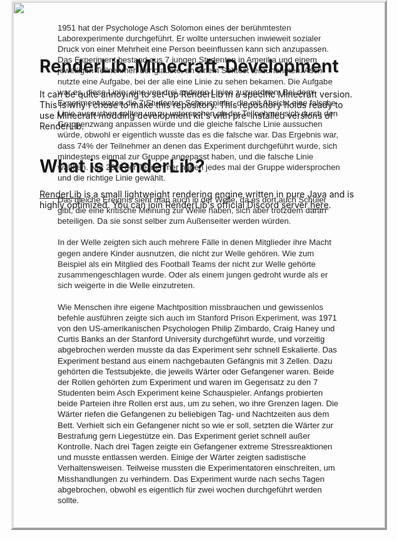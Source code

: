 # RenderLib-Minecraft-Development
It can be quite annoying to set-up RenderLib in a specific Minecraft version. This is why i chose to make this repository.
This repository holds ready to use Minecraft modding development kit's with pre-installed versions of RenderLib.

# What is RenderLib?
[RenderLib](https://gitlab.com/FriedrichS/renderlib/-/tree/polishing_fixes) is a small lightweight rendering engine written 
in pure Java and is highly optimized. You can join RenderLib's official Discord server [here](https://discord.gg/44RENR4).

<html>
<head><meta http-equiv=Content-Type content="text/html; charset=UTF-8">
<style type="text/css">
<!--
span.cls_002{font-family:Arial,serif;font-size:13.1px;color:rgb(40,40,40);font-weight:normal;font-style:normal;text-decoration: none}
div.cls_002{font-family:Arial,serif;font-size:13.1px;color:rgb(40,40,40);font-weight:normal;font-style:normal;text-decoration: none}
span.cls_003{font-family:Arial,serif;font-size:13.1px;color:rgb(32,32,33);font-weight:normal;font-style:normal;text-decoration: none}
div.cls_003{font-family:Arial,serif;font-size:13.1px;color:rgb(32,32,33);font-weight:normal;font-style:normal;text-decoration: none}
-->
</style>
<script type="text/javascript" src="5781d6e0-7084-11ec-a980-0cc47a792c0a_id_5781d6e0-7084-11ec-a980-0cc47a792c0a_files/wz_jsgraphics.js"></script>
</head>
<body>
<div style="position:absolute;left:50%;margin-left:-298px;top:0px;width:596px;height:842px;border-style:outset;overflow:hidden">
<div style="position:absolute;left:0px;top:0px">
<img src="5781d6e0-7084-11ec-a980-0cc47a792c0a_id_5781d6e0-7084-11ec-a980-0cc47a792c0a_files/background1.jpg" width=596 height=842></div>
<div style="position:absolute;left:72.00px;top:33.58px" class="cls_002"><span class="cls_002">1951 hat der Psychologe Asch Solomon eines der berühmtesten</span></div>
<div style="position:absolute;left:72.00px;top:50.77px" class="cls_002"><span class="cls_002">Laborexperimente durchgeführt. Er wollte untersuchen inwieweit sozialer</span></div>
<div style="position:absolute;left:72.00px;top:67.96px" class="cls_002"><span class="cls_002">Druck von einer Mehrheit eine Person beeinflussen kann sich anzupassen.</span></div>
<div style="position:absolute;left:72.00px;top:85.15px" class="cls_002"><span class="cls_002">Das Experiment bestand aus 7 jungen Studenten in Amerika und einem</span></div>
<div style="position:absolute;left:72.00px;top:102.34px" class="cls_002"><span class="cls_002">jeweiligen Teilnehmer, der glaubte, an einem Sehtest teilzunehmen. Asch</span></div>
<div style="position:absolute;left:72.00px;top:119.53px" class="cls_002"><span class="cls_002">nutzte eine Aufgabe, bei der alle eine Linie zu sehen bekamen. Die Aufgabe</span></div>
<div style="position:absolute;left:72.00px;top:136.72px" class="cls_002"><span class="cls_002">war es, diese Linie, eine von drei anderen Linien zuzuordnen. Bei dem</span></div>
<div style="position:absolute;left:72.00px;top:153.91px" class="cls_002"><span class="cls_002">Experiment waren die 7 Studenten Schauspieler, die mit Absicht eine falsche</span></div>
<div style="position:absolute;left:72.00px;top:171.10px" class="cls_002"><span class="cls_002">Linie aussuchen sollten um zu untersuchen ob der Teilnehmer sich durch den</span></div>
<div style="position:absolute;left:72.00px;top:188.30px" class="cls_002"><span class="cls_002">Gruppenzwang anpassen würde und die gleiche falsche Linie aussuchen</span></div>
<div style="position:absolute;left:72.00px;top:205.49px" class="cls_002"><span class="cls_002">würde, obwohl er eigentlich wusste das es die falsche war. Das Ergebnis war,</span></div>
<div style="position:absolute;left:72.00px;top:222.68px" class="cls_002"><span class="cls_002">dass 74% der Teilnehmer an denen das Experiment durchgeführt wurde, sich</span></div>
<div style="position:absolute;left:72.00px;top:239.87px" class="cls_002"><span class="cls_002">mindestens einmal  zur Gruppe angepasst haben, und die falsche Linie</span></div>
<div style="position:absolute;left:72.00px;top:257.06px" class="cls_002"><span class="cls_002">wählten. Nur 26% der Teilnehmer haben jedes mal der Gruppe widersprochen</span></div>
<div style="position:absolute;left:72.00px;top:274.25px" class="cls_002"><span class="cls_002">und die richtige Linie gewählt.</span></div>
<div style="position:absolute;left:72.00px;top:308.63px" class="cls_002"><span class="cls_002">Das gleiche Ereignis sieht man auch in der Welle, da es dort auch Schüler</span></div>
<div style="position:absolute;left:72.00px;top:325.82px" class="cls_002"><span class="cls_002">gibt, die eine kritische Meinung zur Welle haben, sich aber trotzdem daran</span></div>
<div style="position:absolute;left:72.00px;top:343.01px" class="cls_002"><span class="cls_002">beteiligen. Da sie sonst selber zum Außenseiter werden würden.</span></div>
<div style="position:absolute;left:72.00px;top:377.40px" class="cls_002"><span class="cls_002">In der Welle zeigten sich auch mehrere Fälle in denen Mitglieder ihre Macht</span></div>
<div style="position:absolute;left:72.00px;top:394.59px" class="cls_002"><span class="cls_002">gegen andere Kinder ausnutzen, die nicht zur Welle gehören. Wie zum</span></div>
<div style="position:absolute;left:72.00px;top:411.78px" class="cls_002"><span class="cls_002">Beispiel als ein Mitglied des Football Teams der nicht zur Welle gehörte</span></div>
<div style="position:absolute;left:72.00px;top:428.97px" class="cls_002"><span class="cls_002">zusammengeschlagen wurde. Oder als einem jungen gedroht wurde als er</span></div>
<div style="position:absolute;left:72.00px;top:446.16px" class="cls_002"><span class="cls_002">sich weigerte in die Welle einzutreten.</span></div>
<div style="position:absolute;left:72.00px;top:480.54px" class="cls_002"><span class="cls_002">Wie Menschen ihre eigene Machtposition missbrauchen und gewissenlos</span></div>
<div style="position:absolute;left:72.00px;top:497.73px" class="cls_002"><span class="cls_002">befehle ausführen zeigte sich auch im Stanford Prison Experiment, was</span><span class="cls_003"> 1971</span></div>
<div style="position:absolute;left:72.00px;top:514.93px" class="cls_003"><span class="cls_003">von den US-amerikanischen Psychologen Philip Zimbardo, Craig Haney und</span></div>
<div style="position:absolute;left:72.00px;top:532.12px" class="cls_003"><span class="cls_003">Curtis Banks an der Stanford University durchgeführt wurde, und vorzeitig</span></div>
<div style="position:absolute;left:72.00px;top:549.31px" class="cls_003"><span class="cls_003">abgebrochen werden musste da das Experiment sehr schnell Eskalierte. Das</span></div>
<div style="position:absolute;left:72.00px;top:566.50px" class="cls_003"><span class="cls_003">Experiment bestand aus einem nachgebauten Gefängnis mit 3 Zellen. Dazu</span></div>
<div style="position:absolute;left:72.00px;top:583.69px" class="cls_003"><span class="cls_003">gehörten die Testsubjekte, die jeweils Wärter oder Gefangener waren. Beide</span></div>
<div style="position:absolute;left:72.00px;top:600.88px" class="cls_003"><span class="cls_003">der Rollen gehörten zum Experiment und waren im Gegensatz zu den 7</span></div>
<div style="position:absolute;left:72.00px;top:618.07px" class="cls_003"><span class="cls_003">Studenten beim Asch Experiment keine Schauspieler. Anfangs probierten</span></div>
<div style="position:absolute;left:72.00px;top:635.26px" class="cls_003"><span class="cls_003">beide Parteien ihre Rollen erst aus, um zu sehen, wo ihre Grenzen lagen. Die</span></div>
<div style="position:absolute;left:72.00px;top:652.45px" class="cls_003"><span class="cls_003">Wärter riefen die Gefangenen zu beliebigen Tag- und Nachtzeiten aus dem</span></div>
<div style="position:absolute;left:72.00px;top:669.64px" class="cls_003"><span class="cls_003">Bett. Verhielt sich ein Gefangener nicht so wie er soll, setzten die Wärter zur</span></div>
<div style="position:absolute;left:72.00px;top:686.84px" class="cls_003"><span class="cls_003">Bestrafung gern Liegestütze ein. Das Experiment geriet schnell außer</span></div>
<div style="position:absolute;left:72.00px;top:704.03px" class="cls_003"><span class="cls_003">Kontrolle. Nach drei Tagen zeigte ein Gefangener extreme Stressreaktionen</span></div>
<div style="position:absolute;left:72.00px;top:721.22px" class="cls_003"><span class="cls_003">und musste entlassen werden. Einige der Wärter zeigten sadistische</span></div>
<div style="position:absolute;left:72.00px;top:738.41px" class="cls_003"><span class="cls_003">Verhaltensweisen. Teilweise mussten die Experimentatoren einschreiten, um</span></div>
<div style="position:absolute;left:72.00px;top:755.60px" class="cls_003"><span class="cls_003">Misshandlungen zu verhindern. Das Experiment wurde nach sechs Tagen</span></div>
<div style="position:absolute;left:72.00px;top:772.79px" class="cls_003"><span class="cls_003">abgebrochen, obwohl es eigentlich für zwei wochen durchgeführt werden</span></div>
<div style="position:absolute;left:72.00px;top:789.98px" class="cls_003"><span class="cls_003">sollte.</span></div>
</div>

</body>
</html>
